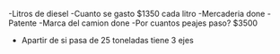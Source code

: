 -Litros de diesel
-Cuanto se gasto $1350 cada litro
-Mercaderia done
-Patente
-Marca del camion done
-Por cuantos peajes paso? $3500
- Apartir de si pasa de 25 toneladas tiene 3 ejes
